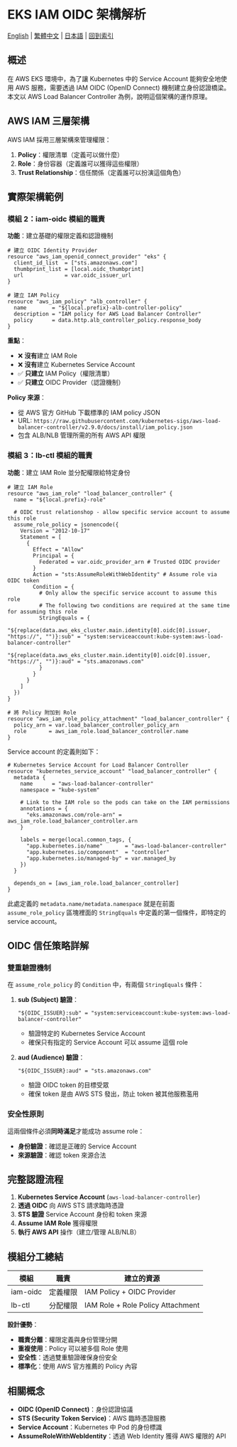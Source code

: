 # EKS IAM OIDC 架構解析

[English](../en/39_eks_iam_oidc_architecture.md) | [繁體中文](../zh-tw/39_eks_iam_oidc_architecture.md) | [日本語](../ja/39_eks_iam_oidc_architecture.md) | [回到索引](../README.md)

## 概述

在 AWS EKS 環境中，為了讓 Kubernetes 中的 Service Account 能夠安全地使用 AWS 服務，需要透過 IAM OIDC (OpenID Connect) 機制建立身份認證橋梁。本文以 AWS Load Balancer Controller 為例，說明這個架構的運作原理。

## AWS IAM 三層架構

AWS IAM 採用三層架構來管理權限：

1. **Policy**：權限清單（定義可以做什麼）
2. **Role**：身份容器（定義誰可以獲得這些權限）
3. **Trust Relationship**：信任關係（定義誰可以扮演這個角色）

## 實際架構範例

### 模組 2：iam-oidc 模組的職責

**功能**：建立基礎的權限定義和認證機制

```hcl
# 建立 OIDC Identity Provider
resource "aws_iam_openid_connect_provider" "eks" {
  client_id_list  = ["sts.amazonaws.com"]
  thumbprint_list = [local.oidc_thumbprint]
  url             = var.oidc_issuer_url
}

# 建立 IAM Policy
resource "aws_iam_policy" "alb_controller" {
  name        = "${local.prefix}-alb-controller-policy"
  description = "IAM policy for AWS Load Balancer Controller"
  policy      = data.http.alb_controller_policy.response_body
}
```

**重點**：
- ❌ **沒有**建立 IAM Role
- ❌ **沒有**建立 Kubernetes Service Account
- ✅ **只建立** IAM Policy（權限清單）
- ✅ **只建立** OIDC Provider（認證機制）

**Policy 來源**：
- 從 AWS 官方 GitHub 下載標準的 IAM policy JSON
- URL: `https://raw.githubusercontent.com/kubernetes-sigs/aws-load-balancer-controller/v2.9.0/docs/install/iam_policy.json`
- 包含 ALB/NLB 管理所需的所有 AWS API 權限

### 模組 3：lb-ctl 模組的職責

**功能**：建立 IAM Role 並分配權限給特定身份

```hcl
# 建立 IAM Role
resource "aws_iam_role" "load_balancer_controller" {
  name = "${local.prefix}-role"

  # OIDC trust relationshop - allow specific service account to assume this role
  assume_role_policy = jsonencode({
    Version = "2012-10-17"
    Statement = [
      {
        Effect = "Allow"
        Principal = {
          Federated = var.oidc_provider_arn # Trusted OIDC provider
        }
        Action = "sts:AssumeRoleWithWebIdentity" # Assume role via OIDC token
        Condition = {
          # Only allow the specific service account to assume this role
          # The following two conditions are required at the same time for assuming this role
          StringEquals = {
            "${replace(data.aws_eks_cluster.main.identity[0].oidc[0].issuer, "https://", "")}:sub" = "system:serviceaccount:kube-system:aws-load-balancer-controller"
            "${replace(data.aws_eks_cluster.main.identity[0].oidc[0].issuer, "https://", "")}:aud" = "sts.amazonaws.com"
          }
        }
      }
    ]
  })
}

# 將 Policy 附加到 Role
resource "aws_iam_role_policy_attachment" "load_balancer_controller" {
  policy_arn = var.load_balancer_controller_policy_arn
  role       = aws_iam_role.load_balancer_controller.name
}
```

Service account 的定義則如下：
```hcl
# Kubernetes Service Account for Load Balancer Controller
resource "kubernetes_service_account" "load_balancer_controller" {
  metadata {
    name      = "aws-load-balancer-controller"
    namespace = "kube-system"

    # Link to the IAM role so the pods can take on the IAM permissions
    annotations = {
      "eks.amazonaws.com/role-arn" = aws_iam_role.load_balancer_controller.arn
    }

    labels = merge(local.common_tags, {
      "app.kubernetes.io/name"       = "aws-load-balancer-controller"
      "app.kubernetes.io/component"  = "controller"
      "app.kubernetes.io/managed-by" = var.managed_by
    })
  }

  depends_on = [aws_iam_role.load_balancer_controller]
}

```
此處定義的 `metadata.name/metadata.namespace` 就是在前面 `assume_role_policy` 區塊裡面的 `StringEquals` 中定義的第一個條件，即特定的 service account。

## OIDC 信任策略詳解

### 雙重驗證機制

在 `assume_role_policy` 的 `Condition` 中，有兩個 `StringEquals` 條件：

1. **sub (Subject) 驗證**：
   ```
   "${OIDC_ISSUER}:sub" = "system:serviceaccount:kube-system:aws-load-balancer-controller"
   ```
   - 驗證特定的 Kubernetes Service Account
   - 確保只有指定的 Service Account 可以 assume 這個 role

2. **aud (Audience) 驗證**：
   ```
   "${OIDC_ISSUER}:aud" = "sts.amazonaws.com"
   ```
   - 驗證 OIDC token 的目標受眾
   - 確保 token 是由 AWS STS 發出，防止 token 被其他服務濫用

### 安全性原則

這兩個條件必須**同時滿足**才能成功 assume role：
- **身份驗證**：確認是正確的 Service Account
- **來源驗證**：確認 token 來源合法

## 完整認證流程

1. **Kubernetes Service Account** (`aws-load-balancer-controller`)
2. **透過 OIDC** 向 AWS STS 請求臨時憑證
3. **STS 驗證** Service Account 身份和 token 來源
4. **Assume IAM Role** 獲得權限
5. **執行 AWS API** 操作（建立/管理 ALB/NLB）

## 模組分工總結

| 模組 | 職責 | 建立的資源 |
|------|------|------------|
| iam-oidc | 定義權限 | IAM Policy + OIDC Provider |
| lb-ctl | 分配權限 | IAM Role + Role Policy Attachment |

**設計優勢**：
- **職責分離**：權限定義與身份管理分開
- **重複使用**：Policy 可以被多個 Role 使用
- **安全性**：透過雙重驗證確保身份安全
- **標準化**：使用 AWS 官方推薦的 Policy 內容

## 相關概念

- **OIDC (OpenID Connect)**：身份認證協議
- **STS (Security Token Service)**：AWS 臨時憑證服務
- **Service Account**：Kubernetes 中 Pod 的身份標識
- **AssumeRoleWithWebIdentity**：透過 Web Identity 獲得 AWS 權限的 API
